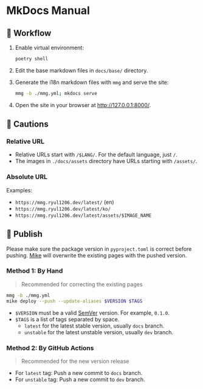 # MkDocs Manual

## 🦦 Workflow

1. Enable virtual environment:

   ```sh
   poetry shell
   ```

2. Edit the base markdown files in `docs/base/` directory.
3. Generate the i18n markdown files with `mmg` and serve the site:

   ```sh
   mmg -b ./mmg.yml; mkdocs serve
   ```

4. Open the site in your browser at http://127.0.0.1:8000/.

## 🦦 Cautions

### Relative URL

- Relative URLs start with `/$LANG/`. For the default language, just `/`.
- The images in `./docs/assets` directory have URLs starting with `/assets/`.

### Absolute URL

Examples:

- `https://mmg.ryul1206.dev/latest/` (en)
- `https://mmg.ryul1206.dev/latest/ko/`
- `https://mmg.ryul1206.dev/latest/assets/$IMAGE_NAME`

## 🦦 Publish

Please make sure the package version in `pyproject.toml` is correct before pushing. [Mike](https://github.com/jimporter/mike) will overwrite the existing pages with the pushed version.

### Method 1: By Hand

> Recommended for correcting the existing pages

```sh
mmg -b ./mmg.yml
mike deploy --push --update-aliases $VERSION $TAGS
```

- `$VERSION` must be a valid [SemVer](https://semver.org/) version. For example, `0.1.0`.
- `$TAGS` is a list of tags separated by space.
   - `latest` for the latest stable version, usually `docs` branch.
   - `unstable` for the latest unstable version, usually `dev` branch.

### Method 2: By GitHub Actions

> Recommended for the new version release

- For `latest` tag: Push a new commit to `docs` branch.
- For `unstable` tag: Push a new commit to `dev` branch.
